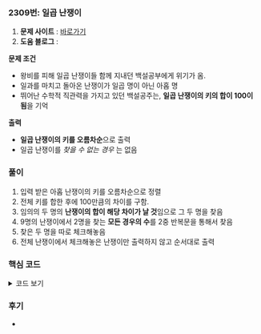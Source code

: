 ### 2309번: 일곱 난쟁이

1. **문제 사이트** : [바로가기](https://www.acmicpc.net/problem/2309)
2. **도움 블로그** : 

**문제 조건**
- 왕비를 피해 일곱 난쟁이들 함께 지내던 백설공부에게 위기가 옴.
- 일과를 마치고 돌아온 난쟁이가 일곱 명이 아닌 아홉 명
- 뛰어난 수학적 직관력을 가지고 있던 백설공주는, **일곱 난쟁이의 키의 합이 100이 됨**을 기억

**출력**  
- **일곱 난쟁이의 키를 오름차순**으로 출력
- 일곱 난쟁이를 _찾을 수 없는 경우_ 는 없음

### 풀이
1. 입력 받은 아홉 난쟁이의 키를 오름차순으로 정렬
2. 전체 키를 합한 후에 100만큼의 차이를 구함.
3. 임의의 두 명의 **난쟁이의 합이 해당 차이가 날 것**임으로 그 두 명을 찾음
4. 9명의 난쟁이에서 2명을 찾는 **모든 경우의 수**를 2중 반복문을 통해서 찾음
5. 찾은 두 명을 따로 체크해놓음
6. 전체 난쟁이에서 체크해놓은 난쟁이만 출력하지 않고 순서대로 출력

### 핵심 코드

<details>
<summary>코드 보기</summary>

```cpp
void find_lier(int sum) {
    for(int i = 0; i < CNT; i++) {
        for(int j = i + 1; j < CNT; j++) {
            if(dwarf[i] + dwarf[j] == sum) {
                liar[i] = true;
                liar[j] = true;
                return;
            }
        }
    }
}
```
- 두 명의 난쟁이의 합이 `sum`인 각각의 난쟁이를 구하는 함수
- 입력 받은 난쟁이는 9명으로 `CNT`값이 고정
- `i`번째 난쟁이와 `j`번째 난쟁이의 각각의 키의 합이 `sum`인 경우 `liar[]`에 `true` 표시 후, 종료

```cpp
void solve() {
    sort(dwarf, dwarf + CNT);
    
    int sum = 0;
    for(int i = 0; i < CNT; i++) sum += dwarf[i];
    sum -= 100;
    
    find_lier(sum);
    
    for(int i = 0; i < CNT; i++) {
        if(liar[i]) continue;
        cout << dwarf[i] << '\n';
    }
}
```
- `dwarf[]`을 오름차순으로 정렬
- 모든 `dwarf`들의 키를 `sum`에 합산
- 구해야 하는 2명의 난쟁이의 키의 합은 기존 `sum`에서 100만큼의 
차이
- `find_lier()`로 2명의 거짓말쟁이 난쟁이를 확인
- `dwarf[]`로 각각의 난쟁이의 키를 오름차순으로 출력하되, 거짓말쟁이로 판정될 경우 해당 순서 건너뜀
- 결과적으로, 7명의 올바른 **난쟁이의 키가 오름차순**으로 출력
</details>

### 후기
- 